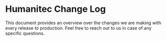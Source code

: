# Humanitec Change Log

This document provides an overview over the changes we are making with every release to production. Feel free to reach out to us in case of any specific questions.